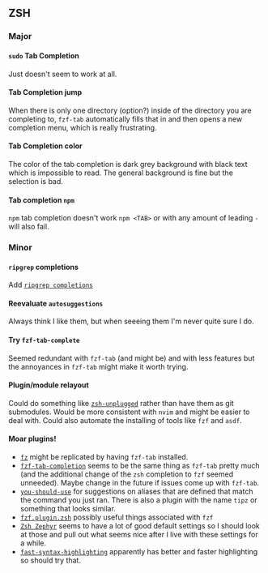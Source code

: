 ## ZSH

### Major

#### `sudo` Tab Completion

Just doesn't seem to work at all.

#### Tab Completion jump

When there is only one directory (option?) inside of the directory you are
completing to, `fzf-tab` automatically fills that in and then opens a new
completion menu, which is really frustrating.

#### Tab Completion color

The color of the tab completion is dark grey background with black text which
is impossible to read. The general background is fine but the selection is bad.

#### Tab completion `npm`

`npm` tab completion doesn't work `npm <TAB>` or with any amount of leading `-`
will also fail.

### Minor

#### `ripgrep` completions

Add [`ripgrep completions`](https://github.com/ohmyzsh/ohmyzsh/tree/master/plugins/ripgrep)

#### Reevaluate `autosuggestions`

Always think I like them, but when seeeing them I'm never quite sure I do.

#### Try `fzf-tab-complete`

Seemed redundant with `fzf-tab` (and might be) and with less features but the
annoyances in `fzf-tab` might make it worth trying.

#### Plugin/module relayout

Could do something like
[`zsh-unplugged`](https://github.com/mattmc3/zsh_unplugged) rather than have
them as git submodules. Would be more consistent with `nvim` and might be
easier to deal with. Could also automate the installing of tools like `fzf` and
`asdf`.

#### Moar plugins!

* [`fz`](https://github.com/changyuheng/fz) might be replicated by having
  `fzf-tab` installed.
* [`fzf-tab-completion`](https://github.com/lincheney/fzf-tab-completion) seems
  to be the same thing as `fzf-tab` pretty much (and the additional change of
  the `zsh` completion to `fzf` seemed unneeded). Maybe change in the future if
  issues come up with `fzf-tab`.
* [`you-should-use`](https://github.com/MichaelAquilina/zsh-you-should-use) for
  suggestions on aliases that are defined that match the command you just ran.
  There is also a plugin with the name `tipz` or something that looks similar.
* [`fzf.plugin.zsh`](https://github.com/ohmyzsh/ohmyzsh/blob/master/plugins/fzf/fzf.plugin.zsh)
  possibly useful things associated with `fzf`
* [`Zsh Zephyr`](https://github.com/mattmc3/zephyr) seems to have a lot of good
  default settings so I should look at those and pull out what seems nice after
  I live with these settings for a while.
* [`fast-syntax-highlighting`](https://github.com/zdharma-continuum/fast-syntax-highlighting)
  apparently has better and faster highlighting so should try that.

